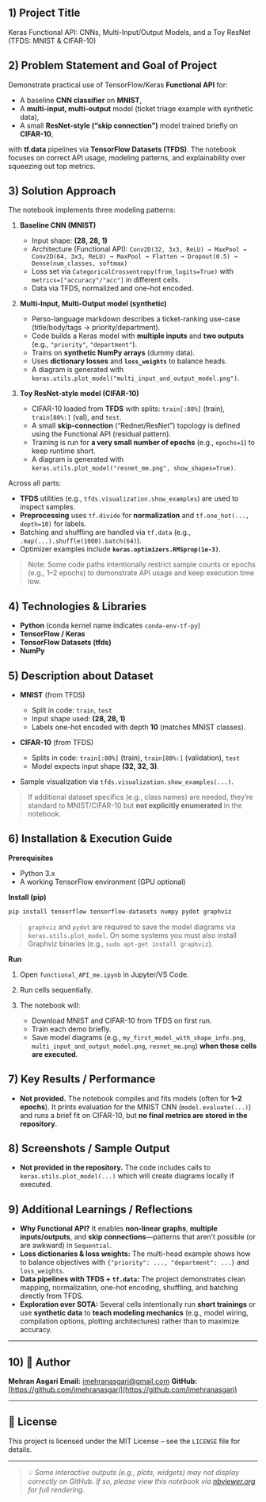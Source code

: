 ## 1) Project Title

Keras Functional API: CNNs, Multi-Input/Output Models, and a Toy ResNet (TFDS: MNIST & CIFAR-10)

## 2) Problem Statement and Goal of Project

Demonstrate practical use of TensorFlow/Keras **Functional API** for:

* A baseline **CNN classifier** on **MNIST**,
* A **multi-input, multi-output** model (ticket triage example with synthetic data),
* A small **ResNet-style (“skip connection”)** model trained briefly on **CIFAR-10**,

with **tf.data** pipelines via **TensorFlow Datasets (TFDS)**. The notebook focuses on correct API usage, modeling patterns, and explainability over squeezing out top metrics.

## 3) Solution Approach

The notebook implements three modeling patterns:

1. **Baseline CNN (MNIST)**

   * Input shape: **(28, 28, 1)**
   * Architecture (Functional API):
     `Conv2D(32, 3x3, ReLU) → MaxPool → Conv2D(64, 3x3, ReLU) → MaxPool → Flatten → Dropout(0.5) → Dense(num_classes, softmax)`
   * Loss set via `CategoricalCrossentropy(from_logits=True)` with `metrics=["accuracy"/"acc"]` in different cells.
   * Data via TFDS, normalized and one-hot encoded.

2. **Multi-Input, Multi-Output model (synthetic)**

   * Perso-language markdown describes a ticket-ranking use-case (title/body/tags → priority/department).
   * Code builds a Keras model with **multiple inputs** and **two outputs** (e.g., `"priority"`, `"department"`).
   * Trains on **synthetic NumPy arrays** (dummy data).
   * Uses **dictionary losses** and **`loss_weights`** to balance heads.
   * A diagram is generated with `keras.utils.plot_model("multi_input_and_output_model.png")`.

3. **Toy ResNet-style model (CIFAR-10)**

   * CIFAR-10 loaded from **TFDS** with splits: `train[:80%]` (train), `train[80%:]` (val), and `test`.
   * A small **skip-connection** (“Rednet/ResNet”) topology is defined using the Functional API (residual pattern).
   * Training is run for **a very small number of epochs** (e.g., `epochs=1`) to keep runtime short.
   * A diagram is generated with `keras.utils.plot_model("resnet_me.png", show_shapes=True)`.

Across all parts:

* **TFDS** utilities (e.g., `tfds.visualization.show_examples`) are used to inspect samples.
* **Preprocessing** uses `tf.divide` for **normalization** and `tf.one_hot(..., depth=10)` for labels.
* Batching and shuffling are handled via `tf.data` (e.g., `.map(...).shuffle(1000).batch(64)`).
* Optimizer examples include **`keras.optimizers.RMSprop(1e-3)`**.

> Note: Some code paths intentionally restrict sample counts or epochs (e.g., 1–2 epochs) to demonstrate API usage and keep execution time low.

## 4) Technologies & Libraries

* **Python** (conda kernel name indicates `conda-env-tf-py`)
* **TensorFlow / Keras**
* **TensorFlow Datasets (tfds)**
* **NumPy**

## 5) Description about Dataset

* **MNIST** (from TFDS)

  * Split in code: `train`, `test`
  * Input shape used: **(28, 28, 1)**
  * Labels one-hot encoded with depth **10** (matches MNIST classes).
* **CIFAR-10** (from TFDS)

  * Splits in code: `train[:80%]` (train), `train[80%:]` (validation), `test`
  * Model expects input shape **(32, 32, 3)**.
* Sample visualization via `tfds.visualization.show_examples(...)`.

> If additional dataset specifics (e.g., class names) are needed, they’re standard to MNIST/CIFAR-10 but **not explicitly enumerated** in the notebook.

## 6) Installation & Execution Guide

**Prerequisites**

* Python 3.x
* A working TensorFlow environment (GPU optional)

**Install (pip)**

```bash
pip install tensorflow tensorflow-datasets numpy pydot graphviz
```

> `graphviz` and `pydot` are required to save the model diagrams via `keras.utils.plot_model`.
> On some systems you must also install Graphviz binaries (e.g., `sudo apt-get install graphviz`).

**Run**

1. Open `functional_API_me.ipynb` in Jupyter/VS Code.
2. Run cells sequentially.
3. The notebook will:

   * Download MNIST and CIFAR-10 from TFDS on first run.
   * Train each demo briefly.
   * Save model diagrams (e.g., `my_first_model_with_shape_info.png`, `multi_input_and_output_model.png`, `resnet_me.png`) **when those cells are executed**.

## 7) Key Results / Performance

* **Not provided.**
  The notebook compiles and fits models (often for **1–2 epochs**). It prints evaluation for the MNIST CNN (`model.evaluate(...)`) and runs a brief fit on CIFAR-10, but **no final metrics are stored in the repository**.

## 8) Screenshots / Sample Output

* **Not provided in the repository.**
  The code includes calls to `keras.utils.plot_model(...)` which will create diagrams locally if executed.

## 9) Additional Learnings / Reflections

* **Why Functional API?** It enables **non-linear graphs**, **multiple inputs/outputs**, and **skip connections**—patterns that aren’t possible (or are awkward) in `Sequential`.
* **Loss dictionaries & loss weights:** The multi-head example shows how to balance objectives with `{"priority": ..., "department": ...}` and `loss_weights`.
* **Data pipelines with TFDS + `tf.data`:** The project demonstrates clean mapping, normalization, one-hot encoding, shuffling, and batching directly from TFDS.
* **Exploration over SOTA:** Several cells intentionally run **short trainings** or use **synthetic data** to **teach modeling mechanics** (e.g., model wiring, compilation options, plotting architectures) rather than to maximize accuracy.

---

## 10) 👤 Author

**Mehran Asgari**
**Email:** [imehranasgari@gmail.com](mailto:imehranasgari@gmail.com)
**GitHub:** [https://github.com/imehranasgari](https://github.com/imehranasgari)

---

## 📄 License

This project is licensed under the MIT License – see the `LICENSE` file for details.

---

> 💡 *Some interactive outputs (e.g., plots, widgets) may not display correctly on GitHub. If so, please view this notebook via [nbviewer.org](https://nbviewer.org) for full rendering.*
